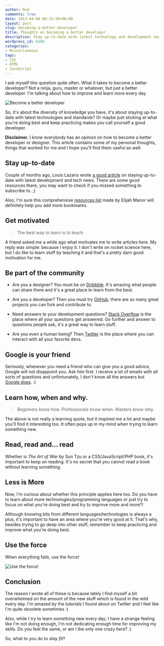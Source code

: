 ```yaml
---
author: Red
comments: true
date: 2013-04-08 08:15:50+00:00
layout: post
slug: becoming-a-better-developer
title: Thoughts on becoming a better developer
description: Stay up-to-date with latest technology and development news, be part of the community and practice a lot. All these to become a better developer every day.
wordpress_id: 6196
categories:
- Miscellaneous
tags:
- CSS
- HTML
- JavaScript
---
```


I ask myself this question quite often. What it takes to become a better developer? Not a ninja, guru, master or whatever, but just a better developer. I'm talking about how to improve and learn more every day.

![Become a better developer](http://www.red-team-design.com/wp-content/uploads/2013/04/become-a-better-developer.png)

<!-- more -->

So, it's about the diversity of knowledge you have, it's about staying up-to-date with latest technologies and standards? Or maybe just sticking at what you're doing best and keep practicing makes you call yourself a good developer. 

**Disclaimer.** I know everybody has an opinion on how to become a better developer or designer. This article contains some of my personal thoughts, things that worked for me and I hope you'll find them useful as well.

## Stay up-to-date

Couple of months ago, Louis Lazaris wrote [a good article](http://www.impressivewebs.com/web-design-tech-newsletters/) on staying up-to-date with latest development and tech news. There are some good resources there, you may want to check if you missed something to subscribe to. ;)

Also, I'm sure this comprehensive [resources list](http://www.elijahmanor.com/2013/01/beginner-html5-javascript-jquery.html) made by Elijah Manor will definitely help you add more bookmarks.


## Get motivated

> The best way to learn is to teach.


A friend asked me a while ago what motivates me to write articles here. My reply was simple: because I enjoy it. I don't write on rocket science here, but I do like to learn stuff by teaching it and that's a pretty darn good motivation for me.

## Be part of the community
	
  * Are you a designer? You must be on [Dribbble](http://dribbble.com/catalinred). It's amazing what people can share there and it's a great place to learn from the best.
	
  * Are you a developer? Then you must try [GitHub](https://github.com/catalinred), there are so many great projects you can fork and contribute to.
	
  * Need answers to your development questions? [Stack Overflow](http://stackoverflow.com/) is the place where all your questions get answered. Go further and answer to questions people ask, it's a great way to learn stuff.
	
  * Are you even a human being? Then [Twitter](https://twitter.com/catalinred) is the place where you can interact with all your favorite devs.

## Google is your friend

Seriously, whenever you need a friend who can give you a good advice, Google will not disappoint you. Ask him first. I receive a lot of emails with all sorts of questions and unfortunately, I don't know all the answers but [Google does](http://lmgtfy.com/?q=best+web+development+resources). :)

## Learn how, when and why.

> Beginners know how. Professionals know when. Masters know why.

The above is not really a learning quote, but it inspired me a lot and maybe you'll find it interesting too. It often pops up in my mind when trying to learn something new.

## Read, read and... read

Whether is _The Art of War_ by Sun Tzu or a CSS/JavaScript/PHP book, it's important to keep on reading. It's no secret that you cannot read a book without learning something.

## Less is More

Now, I'm curious about whether this principle applies here too. Do you have to learn about more technologies/programming languages or just try to focus on what you're doing best and try to improve more and more?!

Although knowing bits from different languages/technologies is always a plus, it's important to have an area where you're very good at it. That's why, besides trying to go deep into other stuff, remember to keep practicing and improve what you're doing best.

## Use the force

When everything fails, use the force!

![Use the force!](http://www.red-team-design.com/wp-content/uploads/2013/04/use-the-force-meme.jpg)

## Conclusion

The reason I wrote all of these is because lately I find myself a bit overwhelmed on the amount of the new stuff which is found in the wild every day. I'm amazed by the tutorials I found about on Twitter and I feel like I'm quite obsolete sometimes :) 

Also, while I try to learn something new every day, I have a strange feeling like I'm not doing enough, I'm not dedicating enough time for improving my skills. Do you feel the same, or am I the only one crazy here? :)

So, what to you do to _stay fit_?